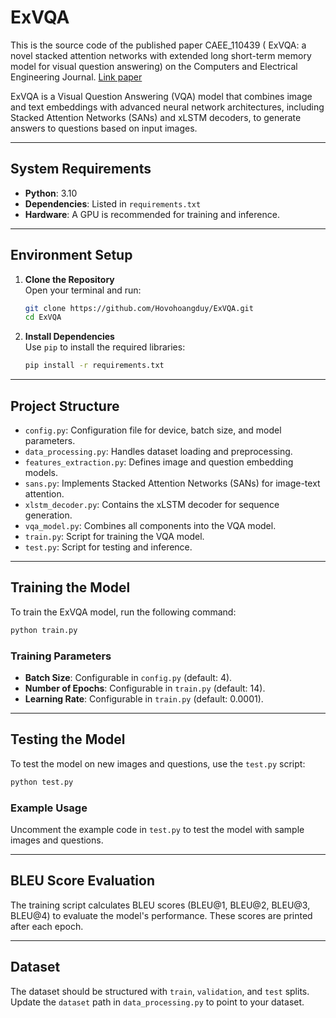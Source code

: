 # ExVQA

This is the source code of the published paper CAEE_110439 ( ExVQA: a novel stacked attention networks with extended long short-term memory model for visual question answering) on the Computers and Electrical Engineering Journal.
[Link paper](https://www.sciencedirect.com/science/article/pii/S0045790625003829)

ExVQA is a Visual Question Answering (VQA) model that combines image and text embeddings with advanced neural network architectures, including Stacked Attention Networks (SANs) and xLSTM decoders, to generate answers to questions based on input images.


---

## System Requirements

- **Python**: 3.10
- **Dependencies**: Listed in `requirements.txt`
- **Hardware**: A GPU is recommended for training and inference.

---

## Environment Setup

1. **Clone the Repository**  
   Open your terminal and run:
   ```bash
   git clone https://github.com/Hovohoangduy/ExVQA.git
   cd ExVQA
   ```

2. **Install Dependencies**  
   Use `pip` to install the required libraries:
   ```bash
   pip install -r requirements.txt
   ```

---

## Project Structure

- `config.py`: Configuration file for device, batch size, and model parameters.
- `data_processing.py`: Handles dataset loading and preprocessing.
- `features_extraction.py`: Defines image and question embedding models.
- `sans.py`: Implements Stacked Attention Networks (SANs) for image-text attention.
- `xlstm_decoder.py`: Contains the xLSTM decoder for sequence generation.
- `vqa_model.py`: Combines all components into the VQA model.
- `train.py`: Script for training the VQA model.
- `test.py`: Script for testing and inference.

---

## Training the Model

To train the ExVQA model, run the following command:
```bash
python train.py
```

### Training Parameters
- **Batch Size**: Configurable in `config.py` (default: 4).
- **Number of Epochs**: Configurable in `train.py` (default: 14).
- **Learning Rate**: Configurable in `train.py` (default: 0.0001).

---

## Testing the Model

To test the model on new images and questions, use the `test.py` script:
```bash
python test.py
```

### Example Usage
Uncomment the example code in `test.py` to test the model with sample images and questions.

---

## BLEU Score Evaluation

The training script calculates BLEU scores (BLEU@1, BLEU@2, BLEU@3, BLEU@4) to evaluate the model's performance. These scores are printed after each epoch.

---

## Dataset

The dataset should be structured with `train`, `validation`, and `test` splits. Update the `dataset` path in `data_processing.py` to point to your dataset.
